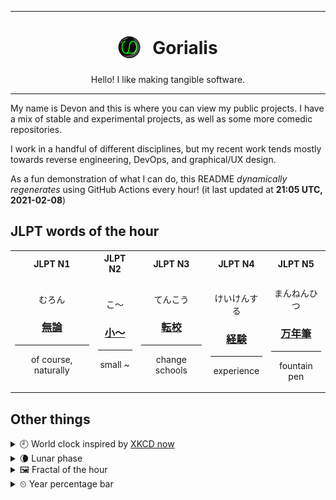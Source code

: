 ***

<h1 align="center">
<sub>
    <img src="readme/resources/avatar.png" height="36">
</sub>
&nbsp;
Gorialis
</h1>
<p align="center">
Hello! I like making tangible software.
</p>

***

My name is Devon and this is where you can view my public projects. I have a mix of stable and experimental projects, as well as some more comedic repositories.

I work in a handful of different disciplines, but my recent work tends mostly towards reverse engineering, DevOps, and graphical/UX design.

As a fun demonstration of what I can do, this README *dynamically regenerates* using GitHub Actions every hour! (it last updated at **21:05 UTC, 2021-02-08**)

<h2>JLPT words of the hour</h2>
<table>
    <tr>
        <th>JLPT N1</th>
        <th>JLPT N2</th>
        <th>JLPT N3</th>
        <th>JLPT N4</th>
        <th>JLPT N5</th>
    </tr>
    <tr>
        <td>
            <p align="center">むろん</p>
            <h3 align="center"><b><a href="https://jisho.org/search/%E7%84%A1%E8%AB%96">無論</a></b></h3>
            <hr>
            <p align="center">of course,<wbr> naturally</p>
        </td>
        <td>
            <p align="center">こ～</p>
            <h3 align="center"><b><a href="https://jisho.org/search/%E5%B0%8F%EF%BD%9E">小～</a></b></h3>
            <hr>
            <p align="center">small ~</p>
        </td>
        <td>
            <p align="center">てんこう</p>
            <h3 align="center"><b><a href="https://jisho.org/search/%E8%BB%A2%E6%A0%A1">転校</a></b></h3>
            <hr>
            <p align="center">change schools</p>
        </td>
        <td>
            <p align="center">けいけんする</p>
            <h3 align="center"><b><a href="https://jisho.org/search/%E7%B5%8C%E9%A8%93">経験</a></b></h3>
            <hr>
            <p align="center">experience</p>
        </td>
        <td>
            <p align="center">まんねんひつ</p>
            <h3 align="center"><b><a href="https://jisho.org/search/%E4%B8%87%E5%B9%B4%E7%AD%86">万年筆</a></b></h3>
            <hr>
            <p align="center">fountain pen</p>
        </td>
    </tr>
</table>

<h2>Other things</h2>
<details>
<summary>🕘  World clock inspired by <a href="https://xkcd.com/now">XKCD now</a></summary>

> <img src="generated/now.png" width="512">

</details>
<details>
<summary>🌘 Lunar phase</summary>

The moon is approximately 92.35% through its phase (Waning Crescent).

</details>
<details>
<summary>&#x1f5bc; Fractal of the hour</summary>

> <img src="generated/fractal.png" width="512">

</details>
<details>
<summary>&#x23f2; Year percentage bar</summary>
<pre><code>2021 [██▁▁▁▁▁▁▁▁▁▁▁▁▁▁▁▁▁▁] 10.65%</code></pre>
</details>
